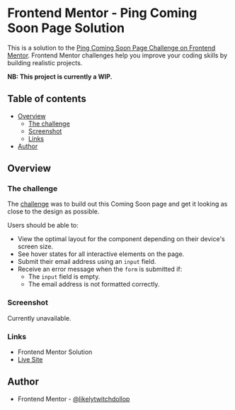 # Frontend Mentor - Ping Coming Soon Page Solution

This is a solution to the [Ping Coming Soon Page Challenge on Frontend Mentor](https://www.frontendmentor.io/challenges/ping-single-column-coming-soon-page-5cadd051fec04111f7b848da). Frontend Mentor challenges help you improve your coding skills by building realistic projects. 

**NB: This project is currently a WIP.**

## Table of contents

- [Overview](#overview)
  - [The challenge](#the-challenge)
  - [Screenshot](#screenshot)
  - [Links](#links)
- [Author](#author)

## Overview

### The challenge

The [challenge](https://www.frontendmentor.io/challenges/four-card-feature-section-weK1eFYK) was to build out this Coming Soon page and get it looking as close to the design as possible.

Users should be able to:

- View the optimal layout for the component depending on their device's screen size.
- See hover states for all interactive elements on the page.
- Submit their email address using an `input` field.
- Receive an error message when the `form` is submitted if:
    - The `input` field is empty.
    - The email address is not formatted correctly.
### Screenshot

Currently unavailable.

### Links

- Frontend Mentor Solution
- [Live Site](https://frontend-mentor-newbie-projects.github.io/10-ping-single-column-coming-soon/)

## Author

- Frontend Mentor - [@likelytwitchdollop](https://www.frontendmentor.io/profile/likelytwitchdollop)
